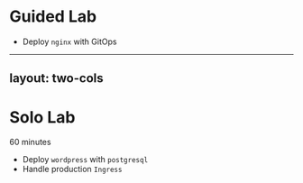 # Guided Lab

- Deploy `nginx` with GitOps

---
layout: two-cols
---

# Solo Lab

60 minutes

- Deploy `wordpress` with `postgresql`
- Handle production `Ingress`
